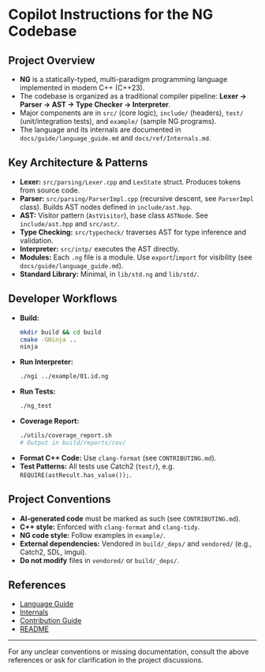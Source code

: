 # Copilot Instructions for the NG Codebase

## Project Overview
- **NG** is a statically-typed, multi-paradigm programming language implemented in modern C++ (C++23).
- The codebase is organized as a traditional compiler pipeline: **Lexer → Parser → AST → Type Checker → Interpreter**.
- Major components are in `src/` (core logic), `include/` (headers), `test/` (unit/integration tests), and `example/` (sample NG programs).
- The language and its internals are documented in `docs/guide/language_guide.md` and `docs/ref/Internals.md`.

## Key Architecture & Patterns
- **Lexer:** `src/parsing/Lexer.cpp` and `LexState` struct. Produces tokens from source code.
- **Parser:** `src/parsing/ParserImpl.cpp` (recursive descent, see `ParserImpl` class). Builds AST nodes defined in `include/ast.hpp`.
- **AST:** Visitor pattern (`AstVisitor`), base class `ASTNode`. See `include/ast.hpp` and `src/ast/`.
- **Type Checking:** `src/typecheck/` traverses AST for type inference and validation.
- **Interpreter:** `src/intp/` executes the AST directly.
- **Modules:** Each `.ng` file is a module. Use `export`/`import` for visibility (see `docs/guide/language_guide.md`).
- **Standard Library:** Minimal, in `lib/std.ng` and `lib/std/`.

## Developer Workflows
- **Build:**
  ```sh
  mkdir build && cd build
  cmake -GNinja ..
  ninja
  ```
- **Run Interpreter:**
  ```sh
  ./ngi ../example/01.id.ng
  ```
- **Run Tests:**
  ```sh
  ./ng_test
  ```
- **Coverage Report:**
  ```sh
  ./utils/coverage_report.sh
  # Output in build/reports/cov/
  ```
- **Format C++ Code:** Use `clang-format` (see `CONTRIBUTING.md`).
- **Test Patterns:** All tests use Catch2 (`test/`), e.g. `REQUIRE(astResult.has_value());`.

## Project Conventions
- **AI-generated code** must be marked as such (see `CONTRIBUTING.md`).
- **C++ style:** Enforced with `clang-format` and `clang-tidy`.
- **NG code style:** Follow examples in `example/`.
- **External dependencies:** Vendored in `build/_deps/` and `vendored/` (e.g., Catch2, SDL, imgui).
- **Do not modify** files in `vendored/` or `build/_deps/`.

## References
- [Language Guide](../docs/guide/language_guide.md)
- [Internals](../docs/ref/Internals.md)
- [Contribution Guide](../CONTRIBUTING.md)
- [README](../README.md)

---
For any unclear conventions or missing documentation, consult the above references or ask for clarification in the project discussions.
